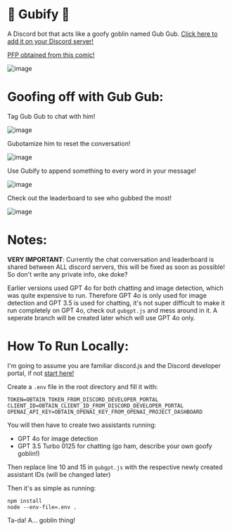 # 👺 Gubify 👺

A Discord bot that acts like a goofy goblin named Gub Gub. [Click here to add it on your Discord server!](https://discord.com/oauth2/authorize?client_id=1261602764145033257&permissions=2048&integration_type=0&scope=bot)

[PFP obtained from this comic!](https://www.reddit.com/r/comics/comments/1d83owa/goblin_adventures_oc/)

![image](https://github.com/user-attachments/assets/0798b377-b1a0-4dbc-9111-b4b60faab788)

# Goofing off with Gub Gub:
Tag Gub Gub to chat with him!

![image](https://github.com/user-attachments/assets/4302c197-5706-4d44-9d95-6566312d0dad)

Gubotamize him to reset the conversation!

![image](https://github.com/user-attachments/assets/49cf9c2c-271a-482f-aba3-fd67f70687a7)

Use Gubify to append something to every word in your message!

![image](https://github.com/user-attachments/assets/0da43c36-c5e0-42e3-b033-e010b1ffc145)

Check out the leaderboard to see who gubbed the most!

![image](https://github.com/user-attachments/assets/308fd267-6052-403e-8a29-994f88847f9d)

# Notes:

**VERY IMPORTANT**: Currently the chat conversation and leaderboard is shared between ALL discord servers, this will be fixed as soon as possible! So don't write any private info, oke doke?

Earlier versions used GPT 4o for both chatting and image detection, which was quite expensive to run. Therefore GPT 4o is only used for image detection and GPT 3.5 is used for chatting,
it's not super difficult to make it run completely on GPT 4o, check out `gubgpt.js` and mess around in it. A seperate branch will be created later which will use GPT 4o only.

# How To Run Locally:

I'm going to assume you are familiar discord.js and the Discord developer portal, if not [start here!](https://discordjs.guide)

Create a `.env` file in the root directory and fill it with:

```
TOKEN=OBTAIN_TOKEN_FROM_DISCORD_DEVELOPER_PORTAL
CLIENT_ID=OBTAIN_CLIENT_ID_FROM_DISCORD_DEVELOPER_PORTAL
OPENAI_API_KEY=OBTAIN_OPENAI_KEY_FROM_OPENAI_PROJECT_DASHBOARD
```

You will then have to create two assistants running:
- GPT 4o for image detection
- GPT 3.5 Turbo 0125 for chatting (go ham, describe your own goofy goblin!)

Then replace line 10 and 15 in `gubgpt.js` with the respective newly created assistant IDs (will be changed later)

Then it's as simple as running:

```
npm install
node --env-file=.env .
```

Ta-da! A... goblin thing!
